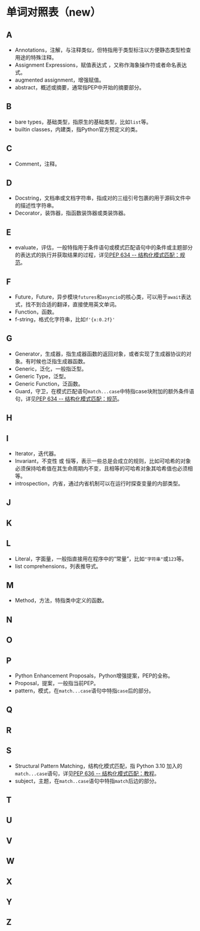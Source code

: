 # 单词对照表（new）

## A

- Annotations，注解，与注释类似，但特指用于类型标注以方便静态类型检查用途的特殊注释。
- Assignment Expressions，赋值表达式 ，又称作海象操作符或者命名表达式。
- augmented assignment，增强赋值。
- abstract，概述或摘要，通常指PEP中开始的摘要部分。

## B

- bare types，基础类型，指原生的基础类型，比如`list`等。
- builtin classes，内建类，指Python官方预定义的类。

## C

- Comment，注释。

## D

- Docstring，文档串或文档字符串，指成对的三组引号包裹的用于源码文件中的描述性字符串。
- Decorator，装饰器，指函数装饰器或类装饰器。

## E

- evaluate，评估，一般特指用于条件语句或模式匹配语句中的条件或主题部分的表达式的执行并获取结果的过程，详见[PEP 634 -- 结构化模式匹配：规范](https://github.com/icexmoon/PEP-CN/blob/main/peps/PEP%20634%20--%20Structural%20Pattern%20Matching%20Specification.md)。

## F

- Future，Future，异步模块`futures`和`asyncio`的核心类，可以用于`await`表达式，找不到合适的翻译，直接使用英文单词。
- Function，函数。
- f-string，格式化字符串，比如`f'{x:0.2f}'`

## G

- Generator，生成器，指生成器函数的返回对象，或者实现了生成器协议的对象。有时候也泛指生成器函数。
- Generic，泛化，一般指泛型。
- Generic Type，泛型。
- Generic Function，泛函数。
- Guard，守卫，在模式匹配语句`match...case`中特指case块附加的额外条件语句，详见[PEP 634 -- 结构化模式匹配：规范](https://github.com/icexmoon/PEP-CN/blob/main/peps/PEP%20634%20--%20Structural%20Pattern%20Matching%20Specification.md)。

## H

## I

- Iterator，迭代器。
- Invariant，不变性 或 恒等，表示一些总是会成立的规则，比如可哈希的对象必须保持哈希值在其生命周期内不变，且相等的可哈希对象其哈希值也必须相等。
- introspection，内省，通过内省机制可以在运行时探查变量的内部类型。

## J

## K

## L

- Literal，字面量，一般指直接用在程序中的“常量”，比如`"字符串"`或`123`等。
- list comprehensions，列表推导式。

## M

- Method，方法，特指类中定义的函数。

## N

## O

## P

- Python Enhancement Proposals，Python增强提案，PEP的全称。
- Proposal，提案，一般指当前PEP。
- pattern，模式，在`match...case`语句中特指`case`后的部分。

## Q

## R

## S

- Structural Pattern Matching，结构化模式匹配，指 Python 3.10 加入的`match...case`语句，详见[PEP 636 -- 结构化模式匹配：教程](https://github.com/icexmoon/PEP-CN/blob/main/peps/PEP%20636%20--%20Structural%20Pattern%20Matching%20Tutorial.md#abstract)。
- subject，主题，在`match..case`语句中特指`match`后边的部分。

## T

## U

## V

## W

## X

## Y

## Z

